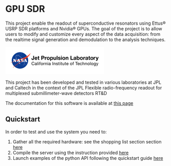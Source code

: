 GPU SDR
=======
<p>This project enable the readout of superconductive resonators using Ettus&reg USRP SDR platforms and Nvidia&reg GPUs. The goal of the project is to allow users to modify and customize every aspect of the data acquisition: from the realtime signal generation and demodulation to the analysis techniques.</p>

![jpl-logo](server_docs/images/jpl-logo.png)

<p>This project has been developed and tested in various laboratories at JPL and Caltech in the context of the JPL Flexible radio-frequency readout for multiplexed submillimeter-wave detectors RT&D</p>

The documentation for this software is available at [this page](https::www.google.com)

Quickstart
----------
In order to test and use the system you need to:
  1. Gather all the required hardware: see the shopping list section section [here](https::www.google.com)
  2. Compile the server using the instruction provided [here](https::www.google.com)
  3. Launch examples of the python API following the quickstart guide [here](https::www.google.com)
